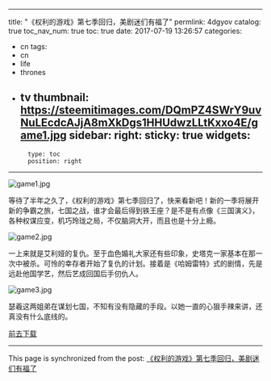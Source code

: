 
---
title: "《权利的游戏》第七季回归，美剧迷们有福了"
permlink: 4dgyov
catalog: true
toc_nav_num: true
toc: true
date: 2017-07-19 13:26:57
categories:
- cn
tags:
- cn
- life
- thrones
- tv
thumbnail: https://steemitimages.com/DQmPZ4SWrY9uvNuLEcdcAJjA8mXkDgs1HHUdwzLLtKxxo4E/game1.jpg
sidebar:
    right:
        sticky: true
widgets:
    -
        type: toc
        position: right
---


![game1.jpg](https://steemitimages.com/DQmPZ4SWrY9uvNuLEcdcAJjA8mXkDgs1HHUdwzLLtKxxo4E/game1.jpg)

等待了半年之久了，《权利的游戏》第七季回归了，快来看新吧！新的一季将展开新的争霸之旅，七国之战，谁才会最后得到铁王座？是不是有点像《三国演义》，各种权谋应变，机巧玲珑之局，不仅脑洞大开，而且也是十分上瘾。

![game2.jpg](https://steemitimages.com/DQmaQei2gce1PJMAGA8fi7ToFuHVXjsVjQXfw1np4F3nAyj/game2.jpg)

一上来就是艾利娅的复仇。至于血色婚礼大家还有些印象，史塔克一家基本在那一次中被杀。可怜的幸存者开始了复仇的计划。接着是《哈姆雷特》式的剧情，先是远赴他国学艺，然后艺成回国后手仞仇人。

![game3.jpg](https://steemitimages.com/DQmXPFdsf6u8nP2qgSoCj17ubRbnj8xSSLmApKpU7zXhqUW/game3.jpg)

瑟羲这两姐弟在谋划七国，不知有没有隐藏的手段。以她一直的心狠手辣来讲，还真没有什么底线的。

[前去下载](http://www.dy2018.com/i/98194.html)

- - -

This page is synchronized from the post: [《权利的游戏》第七季回归，美剧迷们有福了](https://steemit.com/@lemooljiang/4dgyov)
